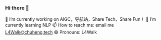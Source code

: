 ### Hi there 👋

<!--
**L4Walk/L4Walk** is a ✨ _special_ ✨ repository because its `README.md` (this file) appears on your GitHub profile.

Here are some ideas to get you started:

- 🔭 I’m currently working on AIGC，导航站，Share Tech，Share Fun！
- 🌱 I’m currently learning NLP
- 📫 How to reach me: email me L4Walk@chuheng.tech
- 😄 Pronouns: L4Walk
-->

🔭 I’m currently working on AIGC，导航站，Share Tech，Share Fun！
🌱 I’m currently learning NLP
📫 How to reach me: email me L4Walk@chuheng.tech
😄 Pronouns: L4Walk
